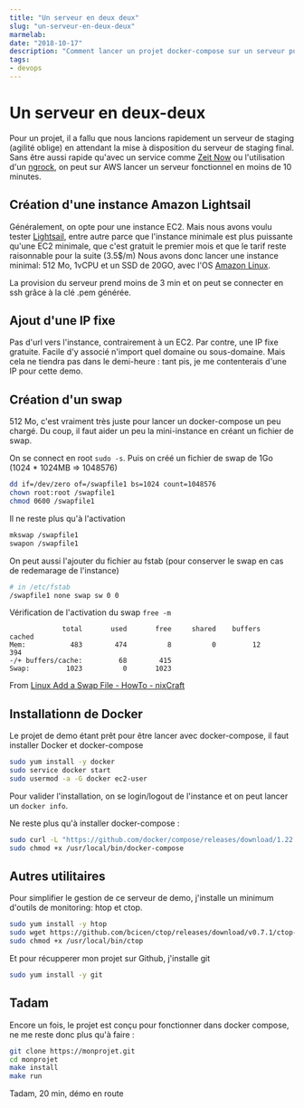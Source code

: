 ```yaml
---
title: "Un serveur en deux deux"
slug: "un-serveur-en-deux-deux"
marmelab:
date: "2018-10-17"
description: "Comment lancer un projet docker-compose sur un serveur publique en moins de 10 min"
tags:
- devops
---
```


# Un serveur en deux-deux

Pour un projet, il a fallu que nous lancions rapidement un serveur de staging (agilité oblige) en attendant la mise à disposition du serveur de staging final. Sans être aussi rapide qu'avec un service comme [Zeit Now](https://zeit.co/now) ou l'utilisation d'un [ngrock](https://ngrok.com/), on peut sur AWS lancer un serveur fonctionnel en moins de 10 minutes.

## Création d'une instance Amazon Lightsail

Généralement, on opte pour une instance EC2. Mais nous avons voulu tester [Lightsail](https://lightsail.aws.amazon.com), entre autre parce que l'instance minimale est plus puissante qu'une EC2 minimale, que c'est gratuit le premier mois et que le tarif reste raisonnable pour la suite (3.5$/m)
Nous avons donc lancer une instance minimal: 512 Mo, 1vCPU et un SSD de 20GO, avec l'OS [Amazon Linux](https://aws.amazon.com/fr/amazon-linux-ami/).

La provision du serveur prend moins de 3 min et on peut se connecter en ssh grâce à la clé .pem générée.

## Ajout d'une IP fixe
Pas d'url vers l'instance, contrairement à un EC2. Par contre, une IP fixe gratuite. Facile d'y associé n'import quel domaine ou sous-domaine. Mais cela ne tiendra pas dans le demi-heure : tant pis, je me contenterais d'une IP pour cette demo.

## Création d'un swap

512 Mo, c'est vraiment très juste pour lancer un docker-compose un peu chargé. Du coup, il faut aider un peu la mini-instance en créant un fichier de swap.

On se connect en root `sudo -s`. Puis on créé un fichier de swap de 1Go (1024 * 1024MB => 1048576)

```bash
dd if=/dev/zero of=/swapfile1 bs=1024 count=1048576
chown root:root /swapfile1
chmod 0600 /swapfile1
```

Il ne reste plus qu'à l'activation

```bash
mkswap /swapfile1
swapon /swapfile1
```

On peut aussi l'ajouter du fichier au fstab (pour conserver le swap en cas de redemarage de l'instance)

```bash
# in /etc/fstab
/swapfile1 none swap sw 0 0
```

Vérification de l'activation du swap `free -m`
```
             total       used       free     shared    buffers     cached
Mem:           483        474          8          0         12        394
-/+ buffers/cache:         68        415
Swap:         1023          0       1023
```

From [Linux Add a Swap File - HowTo - nixCraft](https://www.cyberciti.biz/faq/linux-add-a-swap-file-howto/)

## Installationn de Docker

Le projet de demo étant prêt pour être lancer avec docker-compose, il faut installer Docker et docker-compose

```bash
sudo yum install -y docker
sudo service docker start
sudo usermod -a -G docker ec2-user
```

Pour valider l'installation, on se login/logout de l'instance et on peut lancer un `docker info`.

Ne reste plus qu'à installer docker-compose :

```bash
sudo curl -L "https://github.com/docker/compose/releases/download/1.22.0/docker-compose-$(uname -s)-$(uname -m)" -o /usr/local/bin/docker-compose
sudo chmod +x /usr/local/bin/docker-compose
```

## Autres utilitaires

Pour simplifier le gestion de ce serveur de demo, j'installe un minimum d'outils de monitoring: htop et ctop.

```bash
sudo yum install -y htop
sudo wget https://github.com/bcicen/ctop/releases/download/v0.7.1/ctop-0.7.1-linux-amd64 -O /usr/local/bin/ctop
sudo chmod +x /usr/local/bin/ctop
```

Et pour récupperer mon projet sur Github, j'installe git

```bash
sudo yum install -y git 
```

## Tadam

Encore un fois, le projet est conçu pour fonctionner dans docker compose, ne me reste donc plus qu'à faire : 

```bash
git clone https://monprojet.git
cd monprojet
make install
make run
```

Tadam, 20 min, démo en route
